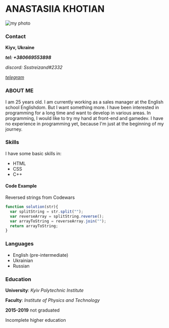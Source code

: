 # ANASTASIIA KHOTIAN

![my photo](/photo_for_cv.jpg)

### Contact

**Kiyv, Ukraine**

***tel: +380669553898***

*discord: Ssstreizand#2332*

*[telegram](https://t.me/avadimovna)*

### ABOUT ME
I am 25 years old. I am currently working as a sales manager at the English school Englishdom. But I want something more. I have been interested in programming for a long time and want to develop in various areas. In programming, I would like to try my hand at front-end and gamedev. I have no experience in programming yet, because I'm just at the beginning of my journey.

### Skills
I have some basic skills in:

* HTML
* CSS
* C++

#### Code Example

Reversed strings from Codewars

```javascript
function solution(str){
  var splitString = str.split("");
  var reverseArray = splitString.reverse();
  var arrayToString = reverseArray.join("");
  return arrayToString;
}
```

### Languages

* English (pre-intermediate)
* Ukrainian
* Russian

### Education

**University**: *Kyiv Polytechnic Institute*

**Faculty**: *Institute of Physics and Technology*

**2015-2019** not graduated

Incomplete higher education